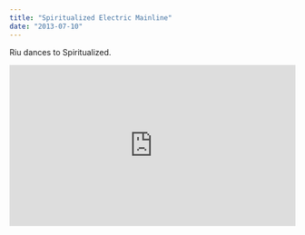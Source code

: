 ```yaml
---
title: "Spiritualized Electric Mainline"
date: "2013-07-10"
---
```


Riu dances to Spiritualized.

<div style="padding:56.34% 0 0 0;position:relative;"><iframe src="https://player.vimeo.com/video/70022465?badge=0&amp;autopause=0&amp;player_id=0&amp;app_id=58479" frameborder="0" allow="autoplay; fullscreen; picture-in-picture; clipboard-write" style="position:absolute;top:0;left:0;width:100%;height:100%;" title="IMG 0589 (1)"></iframe></div><script src="https://player.vimeo.com/api/player.js"></script>
